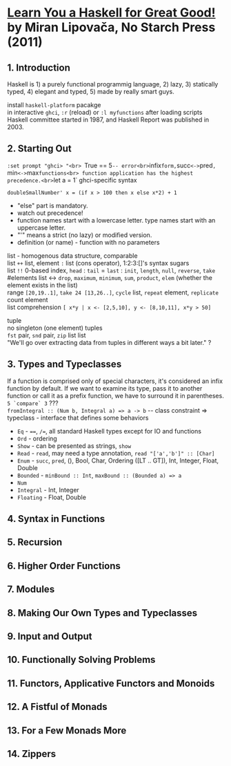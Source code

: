 # [Learn You a Haskell for Great Good!][learnyouahaskell] by Miran Lipovača, No Starch Press (2011)

[learnyouahaskell]: http://learnyouahaskell.com/

## 1. Introduction

Haskell is 1) a purely functional programmig language, 2) lazy,
 3) statically typed, 4) elegant and typed, 5) made by really smart guys.

install `haskell-platform` pacakge<br>
in interactive `ghci`, `:r` (reload) or `:l myfunctions` after loading scripts<br>
Haskell committee started in 1987, and Haskell Report was published in 2003.

## 2. Starting Out

`:set prompt "ghci> "<br>
`True == 5` -- error<br>
`infix` form, `succ` <-> `pred`, `min` <-> `max` functions<br>
function application has the highest precedence.<br>
`let a = 1` ghci-specific syntax

`doubleSmallNumber' x = (if x > 100 then x else x*2) + 1`
* "else" part is mandatory.
* watch out precedence!
* function names start with a lowercase letter. type names start with an uppercase letter.
* "'" means a strict (no lazy) or modified version.
* definition (or name) - function with no parameters

list - homogenous data structure, comparable<br>
list `++` list, element `:` list (cons operator), 1:2:3:[]'s syntax sugars<br>
list `!!` 0-based index, `head` : `tail` = `last` : `init`, `length`, `null`, `reverse`, `take` #elements list <-> `drop`, `maximum`, `minimum`, `sum`, `product`, `elem` (whether the element exists in the list)<br>
range `[20,19..1]`, `take 24 [13,26..]`, `cycle` list, `repeat` element, `replicate` count element<br>
list comprehension `[ x*y | x <- [2,5,10], y <- [8,10,11], x*y > 50]`

tuple<br>
no singleton (one element) tuples<br>
`fst` pair, `snd` pair, `zip` list list<br>
"We'll go over extracting data from tuples in different ways a bit later." ?

## 3. Types and Typeclasses

If a function is comprised only of special characters, it's considered an infix function by default. If we want to examine its type, pass it to another function or call it as a prefix function, we have to surround it in parentheses.<br>
``5 `compare` 3`` ???<br>
`fromIntegral :: (Num b, Integral a) => a -> b` -- class constraint =><br>
typeclass - interface that defines some behaviors
* `Eq` - `==`, `/=`, all standard Haskell types except for IO and functions
* `Ord` - ordering
* `Show` - can be presented as strings, `show`
* `Read` - `read`, may need a type annotation, `read "['a','b']" :: [Char]`
* `Enum` - `succ`, `pred`, (), Bool, Char, Ordering ([LT .. GT]), Int, Integer, Float, Double
* `Bounded` - `minBound :: Int`, `maxBound :: (Bounded a) => a`
* `Num`
 * `Integral` - Int, Integer
 * `Floating` - Float, Double

## 4. Syntax in Functions

## 5. Recursion

## 6. Higher Order Functions

## 7. Modules

## 8. Making Our Own Types and Typeclasses

## 9. Input and Output

## 10. Functionally Solving Problems

## 11. Functors, Applicative Functors and Monoids

## 12. A Fistful of Monads

## 13. For a Few Monads More

## 14. Zippers

